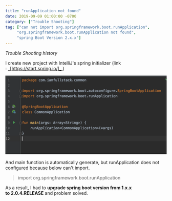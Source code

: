 ```yaml
---
title: "runApplication not found"
date: 2019-09-09 01:00:00 -0700
category: ["Trouble Shooting"]
tag: ["can not import org.springframework.boot.runApplication",
     "org.springframework.boot.runApplication not found",
     "spring Boot Version 2.x.x"]
---
```


_Trouble Shooting history_

I create new project with IntelliJ's spring initializer (link : _[https://start.spring.io/]_ )

<a href="/resource/image/20190909/springBoot_1.png"><img src="/resource/image/20190909/springBoot_1.png" width="700px" title="runApplication" /></a>

And main function is automatically generate, but runApplication does not configured because below can't import.

> import org.springframework.boot.runApplication

As a result, I had to **upgrade spring boot version from 1.x.x to 2.0.4.RELEASE** and problem solved.

[https://start.spring.io/]: https://start.spring.io/